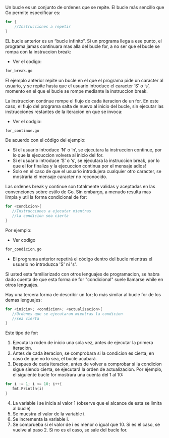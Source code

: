 Un bucle es un conjunto de ordenes que se repite. El bucle más sencillo que Go permite especificar es:
```go
for {
	//Instrucciones a repetir
}
```
EL bucle anterior es un “bucle infinito”. Si un programa llega a ese punto, el programa jamas continuara mas alla del bucle for, a no ser que el bucle se rompa con la instruccion break:
- Ver el codigo:
```sh
for_break.go
```
El ejemplo anterior repite un bucle en el que el programa pide un caracter al usuario, y se repite hasta que el usuario introduce el caracter ‘S’ o ‘s’, momento en el que el bucle se rompe mediante la instruccion break.

La instruccion continue rompe el flujo de cada iteracion de un for. En este caso, el flujo del programa salta de nuevo al inicio del bucle, sin ejecutar las instrucciones restantes de la iteracion en que se invoca:
- Ver el codgio:
```sh
for_continue.go
``` 
De acuerdo con el código del ejemplo:
 - Si el usuario introduce ‘N’ o ‘n’, se ejecutara la instruccion continue, por lo que la ejecuccion volvera al inicio del for.
 - Si el usuario introduce ‘S’ o ‘s’, se ejecutara la instruccion break, por lo que el for finaliza y la ejecuccion continua por el mensaje adios!
 - Solo en el caso de que el usuario introdujera cualquier otro caracter, se mostraria el mensaje caracter no reconocido.

 Las ordenes break y continue son totalmente validas y aceptadas en las convenciones sobre estilo de Go. Sin embargo, a menudo resulta mas limpia y util la forma condicional de for:
 ```go
 for <condicion>{
	//Instrucciones a ejecutar mientras 
	//la condicion sea cierta
}
 ```
 Por ejemplo: 
 - Ver codigo
 ```sh
 for_condicion.go
 ```

 - El programa anterior repetirá el código dentro del bucle mientras el usuario no introduzca 'S' ni 's'.

 Si usted esta familiarizado con otros lenguajes de programacion, se habra dado cuenta de que esta forma de for "condicional" suele llamarse while en otros lenguajes.

 Hay una tercera forma de describir un for; lo más similar al bucle for de los demas lenguajes:

 ```go
 for <inicio>; <condicion>; <actualizacion>{
    //Ordenes que se ejecutaran mientras la condicion
    //sea cierta
 }
 ```

 Este tipo de for: 
 1. Ejecuta la roden de inicio una sola vez, antes de ejecutar la primera iteración.
 2. Antes de cada iteracion, se comprobara si la condicion es cierta; en caso de que no lo sea, el bucle acabará.
 3. Despues de cada iteracion, antes de volver a comprobar si la condicion sigue siendo cierta, se ejecutará la orden de actualizacion. Por ejemplo, el siguiente bucle for mostrara una cuenta del 1 al 10:
 
 ```go
 for i := 1; i <= 10; i++{
    fmt.Println(i)
 }
 ``` 

 4. La variable i se inicia al valor 1 (observe que el alcance de esta se limita al bucle)
 5. Se muestra el valor de la variable i.
 6. Se incrementa la variable i.
 7. Se comprueba si el valor de i es menor o igual que 10. Si es el caso, se vuelve al paso 2. Si no es el caso, se sale del bucle for.